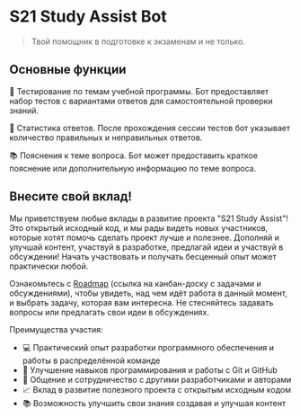 # S21 Study Assist Bot

> Твой помощник в подготовке к экзаменам и не только.

## Основные функции

🧠 Тестирование по темам учебной программы. Бот предоставляет набор тестов с вариантами ответов для самостоятельной проверки знаний.

📝 Статистика ответов. После прохождения сессии тестов бот указывает количество правильных и неправильных ответов.

📚 Пояснения к теме вопроса. Бот может предоставить краткое пояснение или дополнительную информацию по теме вопроса.

## Внесите свой вклад!

Мы приветствуем любые вклады в развитие проекта "S21 Study Assist"! Это открытый исходный код, и мы рады видеть новых участников, которые хотят помочь сделать проект лучше и полезнее. Дополняй и улучшай контент, участвуй в разработке, предлагай идеи и участвуй в обсуждении! Начать участвовать и получать бесценный опыт может практически любой.

Ознакомьтесь с [Roadmap](https://github.com/users/Steindvart/projects/1) (ссылка на канбан-доску с задачами и обсуждениями), чтобы увидеть, над чем идёт работа в данный момент, и выбрать задачу, которая вам интересна. Не стесняйтесь задавать вопросы или предлагать свои идеи в обсуждениях.

Преимущества участия:

- 💻 Практический опыт разработки программного обеспечения и работы в распределённой команде
- 🚀 Улучшение навыков программирования и работы с Git и GitHub
- 🤝 Общение и сотрудничество с другими разработчиками и авторами
- 📈 Вклад в развитие полезного проекта с открытым исходным кодом
- 📚 Возможность улучшить свои знания создавая и улучшая контент